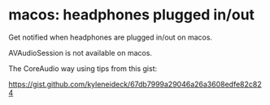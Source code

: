 # macos: headphones plugged in/out


Get notified when headphones are plugged in/out on macos.

AVAudioSession is not available on macos.

The CoreAudio way using tips from this gist:

https://gist.github.com/kyleneideck/67db7999a29046a26a3608edfe82c824
